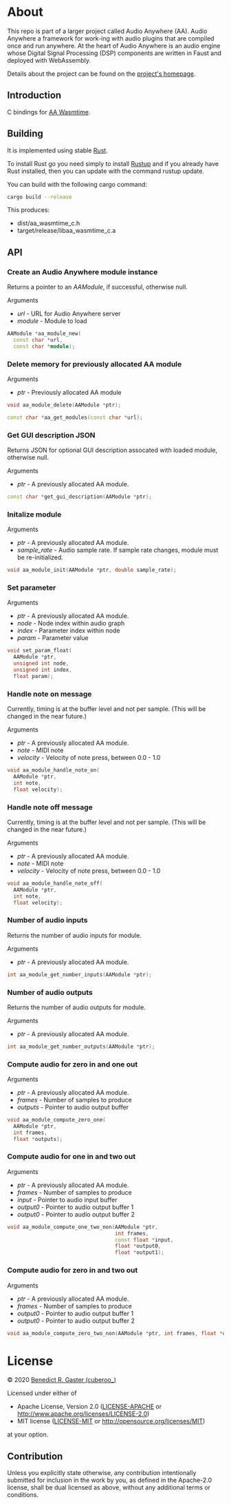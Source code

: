 # About

This repo is part of a larger project called Audio Anywhere (AA). Audio Anywhere a 
framework for work-ing with audio plugins that are compiled once and run anywhere.
At the heart of Audio Anywhere is an audio engine whose Digital Signal Processing (DSP) components are written in Faust and deployed with WebAssembly. 

Details about the project can be found on the [project's homepage](https://muses-dmi.github.io/projects/).

## Introduction

C bindings for [AA Wasmtime](https://github.com/bgaster/aa_wasmtime).

## Building

It is implemented using stable [Rust](https://www.rust-lang.org/).

To install Rust go you need simply to install [Rustup](https://rustup.rs/) and 
if you already have Rust installed, then you can update with the command rustup update.

You can build with the following cargo command:

```bash
cargo build --release
```
This produces:

 * dist/aa_wasmtime_c.h
 * target/release/libaa_wasmtime_c.a

## API

###  Create an Audio Anywhere module instance

Returns a pointer to an _AAModule_, if successful, otherwise null.

Arguments

* _url_ - URL for Audio Anywhere server
* _module_ - Module to load

```c++
AAModule *aa_module_new(
  const char *url, 
  const char *module);
```

### Delete memory for previously allocated AA module

Arguments

* _ptr_ - Previously allocated AA module

```c++
void aa_module_delete(AAModule *ptr);
```

```c++
const char *aa_get_modules(const char *url);
```

### Get GUI description JSON

Returns JSON for optional GUI description assocated with loaded
module, otherwise null.

Arguments

* _ptr_ - A previously allocated AA module.

```c++
const char *get_gui_description(AAModule *ptr);
```

### Initalize module

Arguments

* _ptr_ - A previously allocated AA module.
* _sample\_rate_ - Audio sample rate. If sample rate changes, module must be re-initialized.

```c++
void aa_module_init(AAModule *ptr, double sample_rate);
```

### Set parameter

Arguments

* _ptr_ - A previously allocated AA module.
* _node_ - Node index within audio graph
* _index_ - Parameter index within node
* _param_ - Parameter value

```c++
void set_param_float(
  AAModule *ptr, 
  unsigned int node, 
  unsigned int index, 
  float param);
```

### Handle note on message

Currently, timing is at the buffer level and not per sample. (This will be changed in the near future.)

Arguments 

* _ptr_ - A previously allocated AA module.
* _note_ - MIDI note
* _velocity_ - Velocity of note press, between 0.0 - 1.0

```c++
void aa_module_handle_note_on(
  AAModule *ptr, 
  int note, 
  float velocity);
```

### Handle note off message

Currently, timing is at the buffer level and not per sample. 
(This will be changed in the near future.)

Arguments 

* _ptr_ - A previously allocated AA module.
* _note_ - MIDI note
* _velocity_ - Velocity of note press, between 0.0 - 1.0

```c++
void aa_module_handle_note_off(
  AAModule *ptr, 
  int note, 
  float velocity);
```

### Number of audio inputs

Returns the number of audio inputs for module.

Arguments 

* _ptr_ - A previously allocated AA module.

```c++
int aa_module_get_number_inputs(AAModule *ptr);
```

### Number of audio outputs

Returns the number of audio outputs for module.

Arguments 

* _ptr_ - A previously allocated AA module.

```c++
int aa_module_get_number_outputs(AAModule *ptr);
```

### Compute audio for zero in and one out

Arguments 

* _ptr_ - A previously allocated AA module.
* _frames_ - Number of samples to produce
* _outputs_ - Pointer to audio output buffer

```c++
void aa_module_compute_zero_one(
  AAModule *ptr, 
  int frames, 
  float *outputs);
```

### Compute audio for one in and two out

Arguments 

* _ptr_ - A previously allocated AA module.
* _frames_ - Number of samples to produce
* _input_ - Pointer to audio input buffer
* _output0_ - Pointer to audio output buffer 1
* _output0_ - Pointer to audio output buffer 2

```c++
void aa_module_compute_one_two_non(AAModule *ptr,
                                   int frames,
                                   const float *input,
                                   float *output0,
                                   float *output1);
```

### Compute audio for zero in and two out

Arguments 

* _ptr_ - A previously allocated AA module.
* _frames_ - Number of samples to produce
* _output0_ - Pointer to audio output buffer 1
* _output0_ - Pointer to audio output buffer 2

```c++
void aa_module_compute_zero_two_non(AAModule *ptr, int frames, float *output0, float *output1);
```

# License
© 2020 [Benedict R. Gaster (cuberoo_)](https://bgaster.github.io/)

Licensed under either of

 * Apache License, Version 2.0
   ([LICENSE-APACHE](LICENSE-APACHE) or http://www.apache.org/licenses/LICENSE-2.0)
 * MIT license
   ([LICENSE-MIT](LICENSE-MIT) or http://opensource.org/licenses/MIT)

at your option.

## Contribution

Unless you explicitly state otherwise, any contribution intentionally submitted
for inclusion in the work by you, as defined in the Apache-2.0 license, shall be
dual licensed as above, without any additional terms or conditions.
